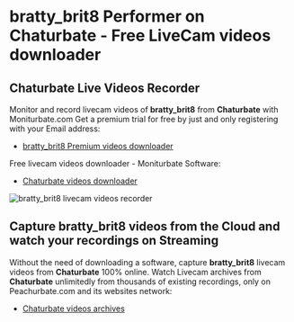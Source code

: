 # bratty_brit8 Performer on Chaturbate - Free LiveCam videos downloader

## Chaturbate Live Videos Recorder

Monitor and record livecam videos of **bratty_brit8** from **Chaturbate** with Moniturbate.com
Get a premium trial for free by just and only registering with your Email address:
* [bratty_brit8 Premium videos downloader](https://moniturbate.com/request-demo-licence-key.html)

Free livecam videos downloader - Moniturbate Software:
* [Chaturbate videos downloader](https://moniturbate.com/moniturbate-download-software.html)

![bratty_brit8 livecam videos recorder](https://peachurnet.com/templates/moniturbate-software.png)


## Capture bratty_brit8 videos from the Cloud and watch your recordings on Streaming

Without the need of downloading a software, capture **bratty_brit8** livecam videos from **Chaturbate** 100% online.
Watch Livecam archives from **Chaturbate** unlimitedly from thousands of existing recordings, only on Peachurbate.com and its websites network:
* [Chaturbate videos archives](https://peachurnet.com/)
